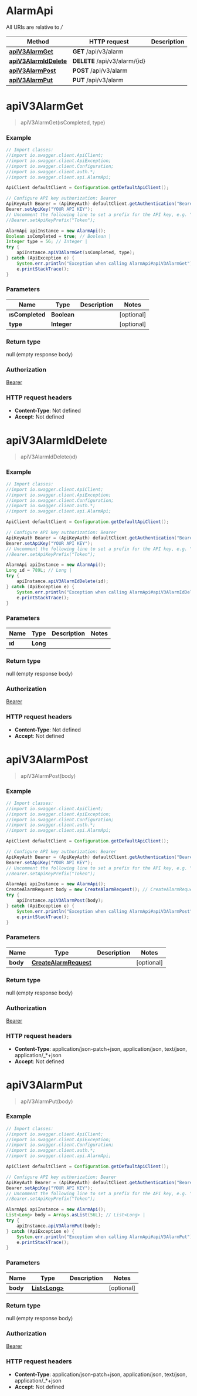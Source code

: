 # AlarmApi

All URIs are relative to */*

Method | HTTP request | Description
------------- | ------------- | -------------
[**apiV3AlarmGet**](AlarmApi.md#apiV3AlarmGet) | **GET** /api/v3/alarm | 
[**apiV3AlarmIdDelete**](AlarmApi.md#apiV3AlarmIdDelete) | **DELETE** /api/v3/alarm/{id} | 
[**apiV3AlarmPost**](AlarmApi.md#apiV3AlarmPost) | **POST** /api/v3/alarm | 
[**apiV3AlarmPut**](AlarmApi.md#apiV3AlarmPut) | **PUT** /api/v3/alarm | 

<a name="apiV3AlarmGet"></a>
# **apiV3AlarmGet**
> apiV3AlarmGet(ısCompleted, type)



### Example
```java
// Import classes:
//import io.swagger.client.ApiClient;
//import io.swagger.client.ApiException;
//import io.swagger.client.Configuration;
//import io.swagger.client.auth.*;
//import io.swagger.client.api.AlarmApi;

ApiClient defaultClient = Configuration.getDefaultApiClient();

// Configure API key authorization: Bearer
ApiKeyAuth Bearer = (ApiKeyAuth) defaultClient.getAuthentication("Bearer");
Bearer.setApiKey("YOUR API KEY");
// Uncomment the following line to set a prefix for the API key, e.g. "Token" (defaults to null)
//Bearer.setApiKeyPrefix("Token");

AlarmApi apiInstance = new AlarmApi();
Boolean ısCompleted = true; // Boolean | 
Integer type = 56; // Integer | 
try {
    apiInstance.apiV3AlarmGet(ısCompleted, type);
} catch (ApiException e) {
    System.err.println("Exception when calling AlarmApi#apiV3AlarmGet");
    e.printStackTrace();
}
```

### Parameters

Name | Type | Description  | Notes
------------- | ------------- | ------------- | -------------
 **ısCompleted** | **Boolean**|  | [optional]
 **type** | **Integer**|  | [optional]

### Return type

null (empty response body)

### Authorization

[Bearer](../README.md#Bearer)

### HTTP request headers

 - **Content-Type**: Not defined
 - **Accept**: Not defined

<a name="apiV3AlarmIdDelete"></a>
# **apiV3AlarmIdDelete**
> apiV3AlarmIdDelete(ıd)



### Example
```java
// Import classes:
//import io.swagger.client.ApiClient;
//import io.swagger.client.ApiException;
//import io.swagger.client.Configuration;
//import io.swagger.client.auth.*;
//import io.swagger.client.api.AlarmApi;

ApiClient defaultClient = Configuration.getDefaultApiClient();

// Configure API key authorization: Bearer
ApiKeyAuth Bearer = (ApiKeyAuth) defaultClient.getAuthentication("Bearer");
Bearer.setApiKey("YOUR API KEY");
// Uncomment the following line to set a prefix for the API key, e.g. "Token" (defaults to null)
//Bearer.setApiKeyPrefix("Token");

AlarmApi apiInstance = new AlarmApi();
Long ıd = 789L; // Long | 
try {
    apiInstance.apiV3AlarmIdDelete(ıd);
} catch (ApiException e) {
    System.err.println("Exception when calling AlarmApi#apiV3AlarmIdDelete");
    e.printStackTrace();
}
```

### Parameters

Name | Type | Description  | Notes
------------- | ------------- | ------------- | -------------
 **ıd** | **Long**|  |

### Return type

null (empty response body)

### Authorization

[Bearer](../README.md#Bearer)

### HTTP request headers

 - **Content-Type**: Not defined
 - **Accept**: Not defined

<a name="apiV3AlarmPost"></a>
# **apiV3AlarmPost**
> apiV3AlarmPost(body)



### Example
```java
// Import classes:
//import io.swagger.client.ApiClient;
//import io.swagger.client.ApiException;
//import io.swagger.client.Configuration;
//import io.swagger.client.auth.*;
//import io.swagger.client.api.AlarmApi;

ApiClient defaultClient = Configuration.getDefaultApiClient();

// Configure API key authorization: Bearer
ApiKeyAuth Bearer = (ApiKeyAuth) defaultClient.getAuthentication("Bearer");
Bearer.setApiKey("YOUR API KEY");
// Uncomment the following line to set a prefix for the API key, e.g. "Token" (defaults to null)
//Bearer.setApiKeyPrefix("Token");

AlarmApi apiInstance = new AlarmApi();
CreateAlarmRequest body = new CreateAlarmRequest(); // CreateAlarmRequest | 
try {
    apiInstance.apiV3AlarmPost(body);
} catch (ApiException e) {
    System.err.println("Exception when calling AlarmApi#apiV3AlarmPost");
    e.printStackTrace();
}
```

### Parameters

Name | Type | Description  | Notes
------------- | ------------- | ------------- | -------------
 **body** | [**CreateAlarmRequest**](CreateAlarmRequest.md)|  | [optional]

### Return type

null (empty response body)

### Authorization

[Bearer](../README.md#Bearer)

### HTTP request headers

 - **Content-Type**: application/json-patch+json, application/json, text/json, application/_*+json
 - **Accept**: Not defined

<a name="apiV3AlarmPut"></a>
# **apiV3AlarmPut**
> apiV3AlarmPut(body)



### Example
```java
// Import classes:
//import io.swagger.client.ApiClient;
//import io.swagger.client.ApiException;
//import io.swagger.client.Configuration;
//import io.swagger.client.auth.*;
//import io.swagger.client.api.AlarmApi;

ApiClient defaultClient = Configuration.getDefaultApiClient();

// Configure API key authorization: Bearer
ApiKeyAuth Bearer = (ApiKeyAuth) defaultClient.getAuthentication("Bearer");
Bearer.setApiKey("YOUR API KEY");
// Uncomment the following line to set a prefix for the API key, e.g. "Token" (defaults to null)
//Bearer.setApiKeyPrefix("Token");

AlarmApi apiInstance = new AlarmApi();
List<Long> body = Arrays.asList(56L); // List<Long> | 
try {
    apiInstance.apiV3AlarmPut(body);
} catch (ApiException e) {
    System.err.println("Exception when calling AlarmApi#apiV3AlarmPut");
    e.printStackTrace();
}
```

### Parameters

Name | Type | Description  | Notes
------------- | ------------- | ------------- | -------------
 **body** | [**List&lt;Long&gt;**](Long.md)|  | [optional]

### Return type

null (empty response body)

### Authorization

[Bearer](../README.md#Bearer)

### HTTP request headers

 - **Content-Type**: application/json-patch+json, application/json, text/json, application/_*+json
 - **Accept**: Not defined

